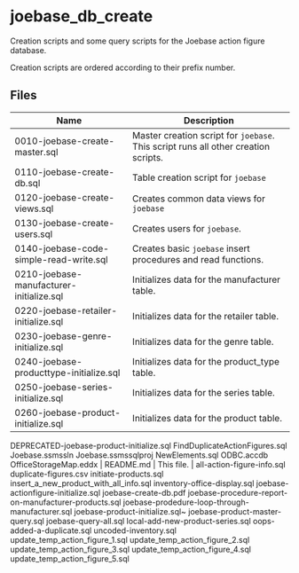 # joebase_db_create

Creation scripts and some query scripts for the Joebase action figure database.

Creation scripts are ordered according to their prefix number. 

## Files
| Name | Description |
| ---- | ----------- |
| 0010-joebase-create-master.sql | Master creation script for `joebase`. This script runs all other creation scripts. |
| 0110-joebase-create-db.sql | Table creation script for `joebase` |
| 0120-joebase-create-views.sql | Creates common data views for `joebase` |
| 0130-joebase-create-users.sql | Creates users for `joebase`. |
| 0140-joebase-code-simple-read-write.sql | Creates basic `joebase` insert procedures and read functions. |
| 0210-joebase-manufacturer-initialize.sql | Initializes data for the manufacturer table. | 
| 0220-joebase-retailer-initialize.sql | Initializes data for the retailer table. | 
| 0230-joebase-genre-initialize.sql | Initializes data for the genre table. | 
| 0240-joebase-producttype-initialize.sql | Initializes data for the product_type table. | 
| 0250-joebase-series-initialize.sql | Initializes data for the series table. | 
| 0260-joebase-product-initialize.sql | Initializes data for the product table. | 
DEPRECATED-joebase-product-initialize.sql
FindDuplicateActionFigures.sql
Joebase.ssmssln
Joebase.ssmssqlproj
NewElements.sql
ODBC.accdb
OfficeStorageMap.eddx
| README.md | This file. |
all-action-figure-info.sql
duplicate-figures.csv
initiate-products.sql
insert_a_new_product_with_all_info.sql
inventory-office-display.sql
joebase-actionfigure-initialize.sql
joebase-create-db.pdf
joebase-procedure-report-on-manufacturer-products.sql
joebase-prodedure-loop-through-manufacturer.sql
joebase-product-initialize.sql~
joebase-product-master-query.sql
joebase-query-all.sql
local-add-new-product-series.sql
oops-added-a-duplicate.sql
uncoded-inventory.sql
update_temp_action_figure_1.sql
update_temp_action_figure_2.sql
update_temp_action_figure_3.sql
update_temp_action_figure_4.sql
update_temp_action_figure_5.sql
